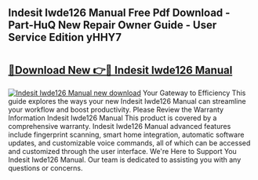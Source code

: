 ## Indesit Iwde126 Manual Free Pdf Download - Part-HuQ New Repair Owner Guide - User Service Edition yHHY7

# <h2><a href="http://cf15487.oget.top/?id=Indesit+Iwde126+Manual">🔗Download New 👉🔴 Indesit Iwde126 Manual</a></h2>

[![Indesit Iwde126 Manual new download](https://i.imgur.com/5g1atiW.png)](http://cf15487.oget.top/?id=Indesit+Iwde126+Manual)
Your Gateway to Efficiency This guide explores the ways your new Indesit Iwde126 Manual can streamline your workflow and boost productivity. Please Review the Warranty Information Indesit Iwde126 Manual This product is covered by a comprehensive warranty. Indesit Iwde126 Manual advanced features include fingerprint scanning, smart home integration, automatic software updates, and customizable voice commands, all of which can be accessed and customized through the user interface. We're Here to Support You Indesit Iwde126 Manual. Our team is dedicated to assisting you with any questions or concerns.

